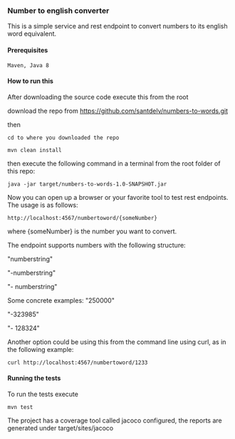 
### Number to english converter

This is a simple service and rest endpoint to convert numbers to its english word equivalent.

#### Prerequisites

`Maven,
Java 8`

#### How to run this

After downloading the source code execute this from the root

download the repo from https://github.com/santdelv/numbers-to-words.git

then

`cd to where you downloaded the repo`

`mvn clean install`

then execute the following command in a terminal from the root folder of this repo:

`java -jar target/numbers-to-words-1.0-SNAPSHOT.jar`

Now you can open up a browser or your favorite tool to test rest endpoints.
The usage is as follows:

`http://localhost:4567/numbertoword/{someNumber}`

where {someNumber} is the number you want to convert.

The endpoint supports numbers with the following structure:

"numberstring"

"-numberstring"

"- numberstring"

Some concrete examples:
"250000"

"-323985"

"- 128324"

Another option could be using this from the command line using curl, as in the following example:

`curl http://localhost:4567/numbertoword/1233`

#### Running the tests

To run the tests execute

`mvn test`

The project has a coverage tool called jacoco configured, the reports are generated under target/sites/jacoco
